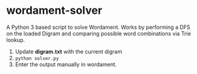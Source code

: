 # wordament-solver

A Python 3 based script to solve Wordament. Works by performing a DFS on the loaded Digram and comparing possible word combinations via Trie lookup.

1. Update **digram.txt** with the current digram
2. `python solver.py`
3. Enter the output manually in wordament.

